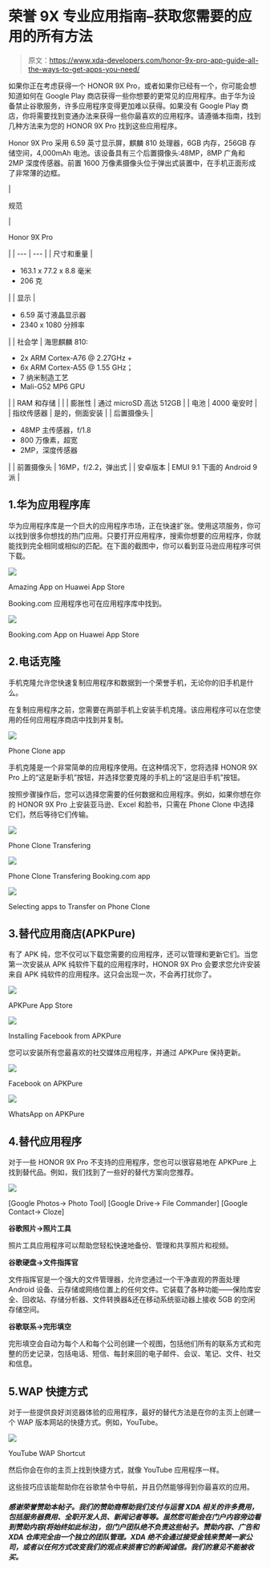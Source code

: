 # 荣誉 9X 专业应用指南–获取您需要的应用的所有方法

> 原文：<https://www.xda-developers.com/honor-9x-pro-app-guide-all-the-ways-to-get-apps-you-need/>

如果你正在考虑获得一个 HONOR 9X Pro，或者如果你已经有一个，你可能会想知道如何在 Google Play 商店获得一些你想要的更常见的应用程序。由于华为设备禁止谷歌服务，许多应用程序变得更加难以获得。如果没有 Google Play 商店，你将需要找到变通办法来获得一些你最喜欢的应用程序。请遵循本指南，找到几种方法来为您的 HONOR 9X Pro 找到这些应用程序。

Honor 9X Pro 采用 6.59 英寸显示屏，麒麟 810 处理器，6GB 内存，256GB 存储空间，4,000mAh 电池。该设备具有三个后置摄像头:48MP，8MP 广角和 2MP 深度传感器。前置 1600 万像素摄像头位于弹出式装置中，在手机正面形成了非常薄的边框。

| 

规范

 | 

Honor 9X Pro

 |
| --- | --- |
| 尺寸和重量 | 

*   163.1 x 77.2 x 8.8 毫米
*   206 克

 |
| 显示 | 

*   6.59 英寸液晶显示器
*   2340 x 1080 分辨率

 |
| 社会学 | 海思麒麟 810:

*   2x ARM Cortex-A76 @ 2.27GHz +
*   6x ARM Cortex-A55 @ 1.55 GHz；
*   7 纳米制造工艺
*   Mali-G52 MP6 GPU

 |
| RAM 和存储 |  |
| 膨胀性 | 通过 microSD 高达 512GB |
| 电池 | 4000 毫安时 |
| 指纹传感器 | 是的，侧面安装 |
| 后置摄像头 | 

*   48MP 主传感器，f/1.8
*   800 万像素，超宽
*   2MP，深度传感器

 |
| 前置摄像头 | 16MP，f/2.2，弹出式 |
| 安卓版本 | EMUI 9.1 下面的 Android 9 派 |

## 1.华为应用程序库

华为应用程序库是一个巨大的应用程序市场，正在快速扩张。使用这项服务，你可以找到很多你想找的热门应用。只要打开应用程序，搜索你想要的应用程序，你就能找到完全相同或相似的匹配。在下面的截图中，你可以看到亚马逊应用程序可供下载。

 <picture>![](img/df83ff188d3082c0fd55043c259e8353.png)</picture> 

Amazing App on Huawei App Store

Booking.com 应用程序也可在应用程序库中找到。

 <picture>![](img/440fdd47a6fb699691d3c8d2801c0443.png)</picture> 

Booking.com App on Huawei App Store

## 2.电话克隆

手机克隆允许您快速复制应用程序和数据到一个荣誉手机，无论你的旧手机是什么。

在复制应用程序之前，您需要在两部手机上安装手机克隆。该应用程序可以在您使用的任何应用程序商店中找到并复制。

 <picture>![](img/e76c553c9a129e4b71597c722105b561.png)</picture> 

Phone Clone app

手机克隆是一个非常简单的应用程序使用。在这种情况下，您将选择 HONOR 9X Pro 上的“这是新手机”按钮，并选择您要克隆的手机上的“这是旧手机”按钮。

按照步骤操作后，您可以选择您需要的任何数据和应用程序。例如，如果你想在你的 HONOR 9X Pro 上安装亚马逊、Excel 和脸书，只需在 Phone Clone 中选择它们，然后等待它们传输。

 <picture>![](img/8e270eafce485d86f1ce53a1be4fd1e5.png)</picture> 

Phone Clone Transfering

 <picture>![](img/440fdd47a6fb699691d3c8d2801c0443.png)</picture> 

Phone Clone Transfering Booking.com app

 <picture>![](img/bc3d51bd17993e09e28a68601548ace8.png)</picture> 

Selecting apps to Transfer on Phone Clone

## 3.替代应用商店(APKPure)

有了 APK 纯，您不仅可以下载您需要的应用程序，还可以管理和更新它们。当您第一次安装从 APK 纯软件下载的应用程序时，HONOR 9X Pro 会要求您允许安装来自 APK 纯软件的应用程序。这只会出现一次，不会再打扰你了。

 <picture>![](img/38e8d3fa67ae1b48a85763ce2b739fbe.png)</picture> 

APKPure App Store

 <picture>![](img/a30adc494d4feaff1301197778c2d346.png)</picture> 

Installing Facebook from APKPure

您可以安装所有您最喜欢的社交媒体应用程序，并通过 APKPure 保持更新。

 <picture>![](img/3b91d2f20031caa584f4717df06c4aec.png)</picture> 

Facebook on APKPure

 <picture>![](img/2ff75e33052ddde7882a8f1e6e70d3a6.png)</picture> 

WhatsApp on APKPure

## 4.替代应用程序

对于一些 HONOR 9X Pro 不支持的应用程序，您也可以很容易地在 APKPure 上找到替代品。例如，我们找到了一些好的替代方案向您推荐。

 <picture>![](img/ebf60fb8424d32ee28b0809514ef0d41.png)</picture> 

[Google Photos→ Photo Tool] [Google Drive→ File Commander] [Google Contact→ Cloze]

**谷歌照片→照片工具**

照片工具应用程序可以帮助您轻松快速地备份、管理和共享照片和视频。

**谷歌硬盘→文件指挥官**

文件指挥官是一个强大的文件管理器，允许您通过一个干净直观的界面处理 Android 设备、云存储或网络位置上的任何文件。它装载了各种功能——保险库安全、回收站、存储分析器、文件转换器&还在移动系统驱动器上接收 5GB 的空闲存储空间。

**谷歌联系→完形填空**

完形填空会自动为每个人和每个公司创建一个视图，包括他们所有的联系方式和完整的历史记录，包括电话、短信、每封来回的电子邮件、会议、笔记、文件、社交和信息。

## 5.WAP 快捷方式

对于一些提供良好浏览器体验的应用程序，最好的替代方法是在你的主页上创建一个 WAP 版本网站的快捷方式。例如，YouTube。

 <picture>![](img/316f3e22eae549eb86a5761bc44c4926.png)</picture> 

YouTube WAP Shortcut

然后你会在你的主页上找到快捷方式，就像 YouTube 应用程序一样。

这些技巧应该能帮助你在谷歌禁令中导航，并且仍然能够得到你最喜欢的应用。

###### ***感谢荣誉赞助本帖子。我们的赞助商帮助我们支付与运营 XDA 相关的许多费用，包括服务器费用、全职开发人员、新闻记者等等。虽然您可能会在门户内容旁边看到赞助内容(将始终如此标注)，但门户团队绝不负责这些帖子。赞助内容、广告和 XDA 仓库完全由一个独立的团队管理。XDA 绝不会通过接受金钱来赞美一家公司，或者以任何方式改变我们的观点来损害它的新闻诚信。我们的意见不能被收买。***